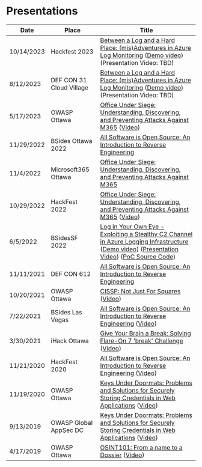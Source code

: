 # Presentations

| Date | Place | Title |
| ---| --- | --- |
| 10/14/2023 | Hackfest 2023 | [Between a Log and a Hard Place: (mis)Adventures in Azure Log Monitoring](https://github.com/0xd13a/presentations/blob/main/general/BetweenALogAndAHardPlace-Hackfest-2023.pdf) ([Demo video](https://www.youtube.com/watch?v=600OdiFNYWE)) (Presentation Video: TBD)|
| 8/12/2023 | DEF CON 31 Cloud Village | [Between a Log and a Hard Place: (mis)Adventures in Azure Log Monitoring](https://github.com/0xd13a/presentations/blob/main/general/BetweenALogAndAHardPlace-DEFCONCloudVillage-2023.pdf) ([Demo video](https://www.youtube.com/watch?v=600OdiFNYWE)) (Presentation Video: TBD)|
| 5/17/2023 | OWASP Ottawa | [Office Under Siege: Understanding, Discovering, and Preventing Attacks Against M365](https://github.com/0xd13a/presentations/blob/main/general/OfficeUnderSiege-DBeryoza-HackFest2022.pdf) ([Video](https://www.youtube.com/watch?v=CyVrl7MIgVA))|
| 11/29/2022 | BSides Ottawa 2022 | [All Software is Open Source: An Introduction to Reverse Engineering](https://github.com/0xd13a/presentations/blob/main/re/AllSoftwareIsOpenSource-BSidesOttawa2022.pdf)|
| 11/4/2022 | Microsoft365 Ottawa | [Office Under Siege: Understanding, Discovering, and Preventing Attacks Against M365](https://github.com/0xd13a/presentations/blob/main/general/OfficeUnderSiege-DBeryoza-M365Conference.pdf)|
| 10/29/2022 | HackFest 2022 | [Office Under Siege: Understanding, Discovering, and Preventing Attacks Against M365](https://github.com/0xd13a/presentations/blob/main/general/OfficeUnderSiege-DBeryoza-HackFest2022.pdf) ([Video](https://www.youtube.com/watch?v=tn9ZnOw7oVk))|
| 6/5/2022 | BSidesSF 2022 | [Log in Your Own Eye - Exploiting a Stealthy C2 Channel in Azure Logging Infrastructure](https://github.com/0xd13a/presentations/blob/main/general/LogInYourOwnEye-DBeryoza-BSidesSF2022.pdf) ([Demo video](https://github.com/0xd13a/presentations/blob/main/general/LogInYourOwnEye.mov)) ([Presentation Video](https://www.youtube.com/watch?v=PoEVzcSi3bc)) ([PoC Source Code](https://github.com/0xd13a/kusto-c2))|
| 11/11/2021 | DEF CON 612 | [All Software is Open Source: An Introduction to Reverse Engineering](https://github.com/0xd13a/presentations/blob/main/re/AllSoftwareIsOpenSource-DEFCON612-2021.pdf)|
| 10/20/2021 | OWASP Ottawa | [CISSP: Not Just For Squares](https://github.com/0xd13a/presentations/blob/main/general/CISSPNotJustForSquares-OWASPOttawaOct2021.pdf) ([Video](https://www.youtube.com/watch?v=tBdfEITSQNQ))|
| 7/22/2021 | BSides Las Vegas | [All Software is Open Source: An Introduction to Reverse Engineering](https://github.com/0xd13a/presentations/blob/main/re/AllSoftwareIsOpenSource-BsidesLV2021.pdf) ([Video](https://www.youtube.com/watch?v=5lftXH06_uk))|
| 3/30/2021 | iHack Ottawa | [Give Your Brain a Break: Solving Flare-On 7 'break' Challenge](https://github.com/0xd13a/presentations/blob/main/re/SolvingFlare-On7BreakChallenge.pdf) ([Video](https://www.youtube.com/watch?v=RQRtQxpnyZo)) |
| 11/21/2020 | HackFest 2020 | [All Software is Open Source: An Introduction to Reverse Engineering](https://github.com/0xd13a/presentations/blob/main/re/AllSoftwareIsOpenSource-HackFest2020.pdf) ([Video](https://www.youtube.com/watch?v=xBjubj1uEhw))|
| 11/19/2020 | OWASP Ottawa | [Keys Under Doormats: Problems and Solutions for Securely Storing Credentials in Web Applications](https://github.com/0xd13a/presentations/blob/main/general/KeysUnderDoormats_OWASPOttawa2020.pdf) ([Video](https://www.youtube.com/watch?v=d-pIWfDaZK8))|
| 9/13/2019 | OWASP Global AppSec DC | [Keys Under Doormats: Problems and Solutions for Securely Storing Credentials in Web Applications](https://github.com/0xd13a/presentations/blob/main/general/KeysUnderDoormats-slides-GlobalAppSecDC-2019-09-13.pdf) ([Video](https://www.youtube.com/watch?v=BCSFixmqxuQ))|
| 4/17/2019 | OWASP Ottawa | [OSINT101: From a name to a Dossier](https://github.com/0xd13a/presentations/blob/main/general/OSINT101%20-%20From%20a%20Name%20to%20a%20Dossier.pdf) ([Video](https://www.youtube.com/watch?v=84vphF4akV4)) |
